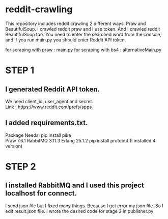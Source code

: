 # reddit-crawling

This repository includes reddit crawling 2 different ways. Praw and BeautifulSoup. I crawled reddit praw and I use token. And I crawled reddit BeautifulSoup too. 
You need to enter the searched word from the console, and if you run main.py you should enter Reddit API token. 

for scraping with praw : main.py
for scraping with bs4 : alternativeMain.py

# STEP 1

## I generated Reddit API token. 
We need client_id, user_agent and secret.  
Link : https://www.reddit.com/prefs/apps  

## I added requirements.txt. 

Package Needs: 
pip install pika  
Praw 7.6.1
RabbitMQ 3.11.3
Erlang 25.1.2
pip install protobuf (I installed 4 version)  


# STEP 2

## I installed RabbitMQ and I used this project localhost for connect.  

I send json file but I fixed many things. Because I get error my json file. So I edit result.json file. 
I wrote the desired code for stage 2 in publisher.py  



